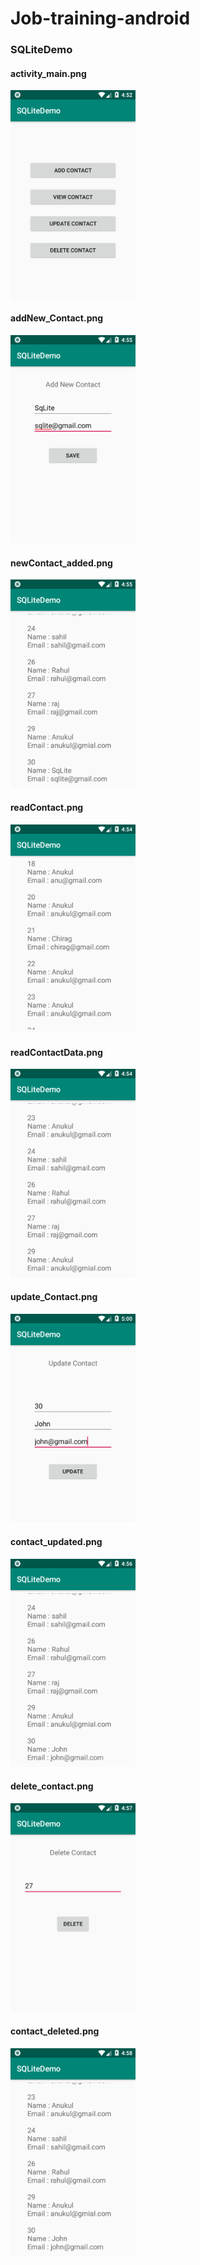 # Job-training-android
<h3>SQLiteDemo</h3>

<h4>activity_main.png</h4>
<img src="screenshot/activity_main.png" width=200 ,height=200 />

<h4>addNew_Contact.png</h4>
<img src="screenshot/addNew_Contact.png" width=200 ,height=200 />

<h4>newContact_added.png</h4>
<img src="screenshot/newContact_added.png" width=200 ,height=200 />

<h4>readContact.png</h4>
<img src="screenshot/readContact.png" width=200 ,height=200 />

<h4>readContactData.png</h4>
<img src="screenshot/readContactData.png" width=200 ,height=200 />

<h4>update_Contact.png</h4>
<img src="screenshot/update_Contact.png" width=200 ,height=200 />

<h4>contact_updated.png</h4>
<img src="screenshot/contact_updated.png" width=200 ,height=200 />

<h4>delete_contact.png</h4>
<img src="screenshot/delete_contact.png" width=200 ,height=200 />

<h4>contact_deleted.png</h4>
<img src="screenshot/contact_deleted.png" width=200 ,height=200 />







